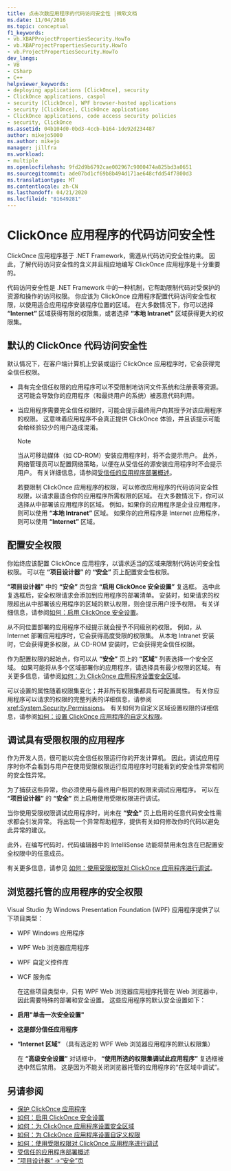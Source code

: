 ```yaml
---
title: 点击次数应用程序的代码访问安全性 |微软文档
ms.date: 11/04/2016
ms.topic: conceptual
f1_keywords:
- vb.XBAPProjectPropertiesSecurity.HowTo
- vb.XBAProjectPropertiesSecurity.HowTo
- vb.ProjectPropertiesSecurity.HowTo
dev_langs:
- VB
- CSharp
- C++
helpviewer_keywords:
- deploying applications [ClickOnce], security
- ClickOnce applications, caspol
- security [ClickOnce], WPF browser-hosted applications
- security [ClickOnce], ClickOnce applications
- ClickOnce applications, code access security policies
- security, ClickOnce
ms.assetid: 04b104d0-0bd3-4ccb-b164-1de92d234487
author: mikejo5000
ms.author: mikejo
manager: jillfra
ms.workload:
- multiple
ms.openlocfilehash: 9fd2d9b6792cae002967c9000474a825bd3a0651
ms.sourcegitcommit: ade07bd1cf69b8b494d171ae648cfdd54f7800d3
ms.translationtype: MT
ms.contentlocale: zh-CN
ms.lasthandoff: 04/21/2020
ms.locfileid: "81649281"
---
```

# <a name="code-access-security-for-clickonce-applications"></a>ClickOnce 应用程序的代码访问安全性
ClickOnce 应用程序基于 .NET Framework，需遵从代码访问安全性约束。 因此，了解代码访问安全性的含义并且相应地编写 ClickOnce 应用程序是十分重要的。

 代码访问安全性是 .NET Framework 中的一种机制，它帮助限制代码对受保护的资源和操作的访问权限。 你应该为 ClickOnce 应用程序配置代码访问安全性权限，以使用适合应用程序安装程序位置的区域。 在大多数情况下，你可以选择 **“Internet”** 区域获得有限的权限集，或者选择 **“本地 Intranet”** 区域获得更大的权限集。

## <a name="default-clickonce-code-access-security"></a>默认的 ClickOnce 代码访问安全性
 默认情况下，在客户端计算机上安装或运行 ClickOnce 应用程序时，它会获得完全信任权限。

- 具有完全信任权限的应用程序可以不受限制地访问文件系统和注册表等资源。 这可能会导致你的应用程序（和最终用户的系统）被恶意代码利用。

- 当应用程序需要完全信任权限时，可能会提示最终用户向其授予对该应用程序的权限。 这意味着应用程序不会真正提供 ClickOnce 体验，并且该提示可能会给经验较少的用户造成混淆。

  > [!NOTE]
  > 当从可移动媒体（如 CD-ROM）安装应用程序时，将不会提示用户。 此外，网络管理员可以配置网络策略，以便在从受信任的源安装应用程序时不会提示用户。 有关详细信息，请参阅[受信任的应用程序部署概述](../deployment/trusted-application-deployment-overview.md)。

  若要限制 ClickOnce 应用程序的权限，可以修改应用程序的代码访问安全性权限，以请求最适合你的应用程序所需权限的区域。 在大多数情况下，你可以选择从中部署该应用程序的区域。 例如，如果你的应用程序是企业应用程序，则可以使用 **“本地 Intranet”** 区域。 如果你的应用程序是 Internet 应用程序，则可以使用 **“Internet”** 区域。

## <a name="configure-security-permissions"></a>配置安全权限
 你始终应该配置 ClickOnce 应用程序，以请求适当的区域来限制代码访问安全性权限。 可以在 **“项目设计器”** 的 **“安全”** 页上配置安全性权限。

 **“项目设计器”** 中的 **“安全”** 页包含 **“启用 ClickOnce 安全设置”** 复选框。 选中此复选框后，安全权限请求会添加到应用程序的部署清单。 安装时，如果请求的权限超出从中部署该应用程序的区域的默认权限，则会提示用户授予权限。 有关详细信息，请参阅[如何：启用 ClickOnce 安全设置](../deployment/how-to-enable-clickonce-security-settings.md)。

 从不同位置部署的应用程序不经提示就会授予不同级别的权限。 例如，从 Internet 部署应用程序时，它会获得高度受限的权限集。 从本地 Intranet 安装时，它会获得更多权限，从 CD-ROM 安装时，它会获得完全信任权限。

 作为配置权限的起始点，你可以从 **“安全”** 页上的 **“区域”** 列表选择一个安全区域。 如果可能将从多个区域部署你的应用程序，请选择具有最少权限的区域。 有关更多信息，请参阅[如何：为 ClickOnce 应用程序设置安全区域](../deployment/how-to-set-a-security-zone-for-a-clickonce-application.md)。

 可以设置的属性随着权限集变化；并非所有权限集都具有可配置属性。 有关你应用程序可以请求的权限的完整列表的详细信息，请参阅 <xref:System.Security.Permissions>。 有关如何为自定义区域设置权限的详细信息，请参阅[如何：设置 ClickOnce 应用程序的自定义权限](../deployment/how-to-set-custom-permissions-for-a-clickonce-application.md)。

## <a name="debug-an-application-that-has-restricted-permissions"></a>调试具有受限权限的应用程序
 作为开发人员，很可能以完全信任权限运行你的开发计算机。 因此，调试应用程序时你不会看到与用户在使用受限权限运行应用程序时可能看到的安全性异常相同的安全性异常。

 为了捕获这些异常，你必须使用与最终用户相同的权限来调试应用程序。 可以在 **“项目设计器”** 的 **“安全”** 页上启用使用受限权限进行调试。

 当你使用受限权限调试应用程序时，尚未在 **“安全”** 页上启用的任意代码安全性需求都会引发异常。 将出现一个异常帮助程序，提供有关如何修改你的代码以避免此异常的建议。

 此外，在编写代码时，代码编辑器中的 IntelliSense 功能将禁用未包含在已配置安全权限中的任意成员。

 有关更多信息，请参见 [如何：使用受限权限对 ClickOnce 应用程序进行调试](securing-clickonce-applications.md)。

## <a name="security-permissions-for-browser-hosted-applications"></a>浏览器托管的应用程序的安全权限
 Visual Studio 为 Windows Presentation Foundation (WPF) 应用程序提供了以下项目类型：

- WPF Windows 应用程序

- WPF Web 浏览器应用程序

- WPF 自定义控件库

- WCF 服务库

  在这些项目类型中，只有 WPF Web 浏览器应用程序托管在 Web 浏览器中，因此需要特殊的部署和安全设置。 这些应用程序的默认安全设置如下：

- **启用"单击一次安全设置"**

- **这是部分信任应用程序**

- **“Internet 区域”** （具有选定的 WPF Web 浏览器应用程序的默认权限集）

  在 **“高级安全设置”** 对话框中， **“使用所选的权限集调试此应用程序”** 复选框被选中然后禁用。 这是因为不能关闭浏览器托管的应用程序的“在区域中调试”。

## <a name="see-also"></a>另请参阅
- [保护 ClickOnce 应用程序](../deployment/securing-clickonce-applications.md)
- [如何：启用 ClickOnce 安全设置](../deployment/how-to-enable-clickonce-security-settings.md)
- [如何：为 ClickOnce 应用程序设置安全区域](../deployment/how-to-set-a-security-zone-for-a-clickonce-application.md)
- [如何：为 ClickOnce 应用程序设置自定义权限](../deployment/how-to-set-custom-permissions-for-a-clickonce-application.md)
- [如何：使用受限权限对 ClickOnce 应用程序进行调试](securing-clickonce-applications.md)
- [受信任的应用程序部署概述](../deployment/trusted-application-deployment-overview.md)
- [”项目设计器“ -&gt;“安全”页](../ide/reference/security-page-project-designer.md)